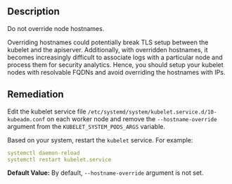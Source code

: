 ## Description

Do not override node hostnames.

Overriding hostnames could potentially break TLS setup between the kubelet and the apiserver. Additionally, with overridden hostnames, it becomes increasingly difficult to associate logs with a particular node and process them for security analytics. Hence, you should setup your kubelet nodes with resolvable FQDNs and avoid overriding the hostnames with IPs.

## Remediation

Edit the kubelet service file `/etc/systemd/system/kubelet.service.d/10-kubeadm.conf` on each worker node and remove the `--hostname-override` argument from the `KUBELET_SYSTEM_PODS_ARGS` variable.

Based on your system, restart the `kubelet` service. For example:
```yaml
systemctl daemon-reload
systemctl restart kubelet.service
```

**Default Value:** By default, `--hostname-override` argument is not set.